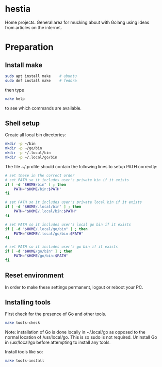 # hestia

Home projects. General area for mucking about with Golang using ideas from
articles on the internet.

# Preparation

## Install make

```bash
sudo apt install make    # ubuntu
sudo dnf install make    # fedora
```

then type

```bash
make help
```

to see which commands are available.

## Shell setup

Create all local bin directories:

```bash
mkdir -p ~/bin
mkdir -p ~/go/bin
mkdir -p ~/.local/bin
mkdir -p ~/.local/go/bin
```

The file ~/.profile should contain the following lines to setup PATH correctly:

```bash
# set these in the correct order
# set PATH so it includes user's private bin if it exists
if [ -d "$HOME/bin" ] ; then
    PATH="$HOME/bin:$PATH"
fi

# set PATH so it includes user's private local bin if it exists
if [ -d "$HOME/.local/bin" ] ; then
    PATH="$HOME/.local/bin:$PATH"
fi

# set PATH so it includes user's local go bin if it exists
if [ -d "$HOME/.local/go/bin" ] ; then
    PATH="$HOME/.local/go/bin:$PATH"
fi

# set PATH so it includes user's go bin if it exists
if [ -d "$HOME/go/bin" ] ; then
    PATH="$HOME/go/bin:$PATH"
fi
```

## Reset environment

In order to make these settings permanent, logout or reboot your PC.

## Installing tools

First check for the presence of Go and other tools.

```bash
make tools-check
```

Note: installation of Go is done locally in ~/.local/go as opposed to the normal
location of /usr/local/go. This is so sudo is not required. Uninstall Go in /usr/local/go
before attempting to install any tools.

Install tools like so:

```bash
make tools-install
```
